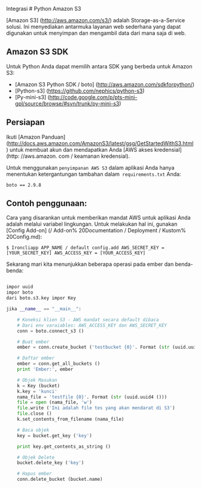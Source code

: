 Integrasi # Python Amazon S3

[Amazon S3] (http://aws.amazon.com/s3/) adalah Storage-as-a-Service solusi. Ini menyediakan antarmuka layanan web sederhana yang dapat digunakan untuk menyimpan dan mengambil data dari mana saja di web.

## Amazon S3 SDK

Untuk Python Anda dapat memilih antara SDK yang berbeda untuk Amazon S3:
* [Amazon S3 Python SDK / boto] (http://aws.amazon.com/sdkforpython/)
* [Python-s3] (https://github.com/nephics/python-s3)
* [Py-mini-s3] (http://code.google.com/p/pts-mini-gpl/source/browse/#svn/trunk/py-mini-s3)

## Persiapan

Ikuti [Amazon Panduan] (http://docs.aws.amazon.com/AmazonS3/latest/gsg/GetStartedWithS3.html) untuk membuat akun dan mendapatkan Anda [AWS akses kredensial] (http: //aws.amazon. com / keamanan kredensial).

Untuk menggunakan `penyimpanan AWS S3` dalam aplikasi Anda hanya menentukan ketergantungan tambahan dalam` requirements.txt` Anda:

~~~
boto == 2.9.8
~~~

## Contoh penggunaan:

Cara yang disarankan untuk memberikan mandat AWS untuk aplikasi Anda adalah melalui variabel lingkungan. Untuk melakukan hal ini, gunakan [Config Add-on] (/ Add-on% 20Documentation / Deployment / Kustom% 20Config.md):

~~~ Pesta
$ Ironcliapp APP_NAME / default config.add AWS_SECRET_KEY = [YOUR_SECRET_KEY] AWS_ACCESS_KEY = [YOUR_ACCESS_KEY]
~~~

Sekarang mari kita menunjukkan beberapa operasi pada ember dan benda-benda:

~~~ Python

impor uuid
impor boto
dari boto.s3.key impor Key

jika __name__ == "__main__":

    # Koneksi klien S3 - AWS mandat secara default dibaca
    # Dari env varaiables: AWS_ACCESS_KEY dan AWS_SECRET_KEY
    conn = boto.connect_s3 ()

    # Buat ember
    ember = conn.create_bucket ('testbucket {0}'. Format (str (uuid.uuid4 ())))

    # Daftar ember
    ember = conn.get_all_buckets ()
    print 'Ember:', ember

    # Objek Masukan
    k = Key (bucket)
    k.key = 'kunci'
    nama_file = 'testfile {0}'. Format (str (uuid.uuid4 ()))
    file = open (nama_file, 'w')
    file.write ('Ini adalah file tes yang akan mendarat di S3')
    file.close ()
    k.set_contents_from_filename (nama_file)

    # Baca objek
    key = bucket.get_key ('key')

    print key.get_contents_as_string ()

    # Objek Delete
    bucket.delete_key ('key')

    # Hapus ember
    conn.delete_bucket (bucket.name)
~~~
